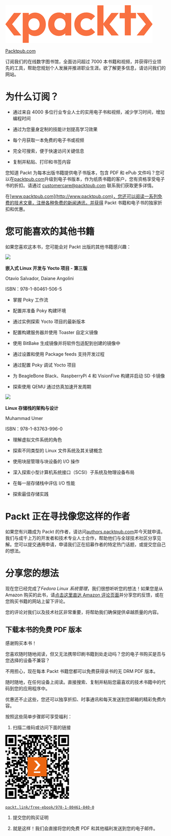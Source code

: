 ![](img/Packt_Logo_New1.png)

[Packtpub.com](http://Packtpub.com)

订阅我们的在线数字图书馆，全面访问超过 7000 本书籍和视频，并获得行业领先的工具，帮助您规划个人发展并推进职业生涯。欲了解更多信息，请访问我们的网站。

# 为什么订阅？

+   通过来自 4000 多位行业专业人士的实用电子书和视频，减少学习时间，增加编程时间

+   通过为您量身定制的技能计划提高学习效果

+   每个月获取一本免费的电子书或视频

+   完全可搜索，便于快速访问关键信息

+   复制并粘贴、打印和书签内容

您知道 Packt 为每本出版书籍提供电子书版本，包含 PDF 和 ePub 文件吗？您可以在[packtpub.com](http://packtpub.com)升级到电子书版本，作为纸质书籍的客户，您有资格享受电子书的折扣。请通过 customercare@packtpub.com 联系我们获取更多详情。

在[www.packtpub.com](http://www.packtpub.com)，您还可以阅读一系列免费的技术文章，注册各种免费的新闻通讯，并获得 Packt 书籍和电子书的独家折扣和优惠。

# 您可能喜欢的其他书籍

如果您喜欢这本书，您可能会对 Packt 出版的其他书籍感兴趣：

![](https://packt.link/9781804615065)

**嵌入式 Linux 开发与 Yocto 项目 -** **第三版**

Otavio Salvador, Daiane Angolini

ISBN：978-1-80461-506-5

+   掌握 Poky 工作流

+   配置并准备 Poky 构建环境

+   通过实例探索 Yocto 项目的最新版本

+   配置构建服务器并使用 Toaster 自定义镜像

+   使用 BitBake 生成镜像并将软件包适配到创建的镜像中

+   通过设置和使用 Package feeds 支持开发过程

+   通过配置 Poky 调试 Yocto 项目

+   为 BeagleBone Black、RaspberryPi 4 和 VisionFive 构建并启动 SD 卡镜像

+   探索使用 QEMU 通过仿真加速开发周期

![](https://packt.link/9781837639960)

**Linux 存储栈的架构与设计**

Muhammad Umer

ISBN：978-1-83763-996-0

+   理解虚拟文件系统的角色

+   探索不同类型的 Linux 文件系统及其关键概念

+   使用块层管理与块设备的 I/O 操作

+   深入探索小型计算机系统接口（SCSI）子系统及物理设备布局

+   在每一层存储栈中评估 I/O 性能

+   探索最佳存储实践

# Packt 正在寻找像您这样的作者

如果您有兴趣成为 Packt 的作者，请访问[authors.packtpub.com](http://authors.packtpub.com)并今天就申请。我们与成千上万的开发者和技术专业人士合作，帮助他们与全球技术社区分享见解。您可以提交通用申请，申请我们正在招募作者的特定热门话题，或提交您自己的想法。

# 分享您的想法

现在您已经完成了*Fedora Linux 系统管理*，我们很想听听您的想法！如果您是从 Amazon 购买的此书，请[点击这里直达 Amazon 评论页面](https://packt.link/r/1804618403)并分享您的反馈，或在您购买书籍的网站上留下评论。

您的评论对我们以及技术社区非常重要，将帮助我们确保提供卓越质量的内容。

## 下载本书的免费 PDF 版本

感谢购买本书！

您喜欢随时随地阅读，但又无法携带印刷书籍到处走动吗？您的电子书购买是否与您选择的设备不兼容？

不用担心，现在每本 Packt 书籍您都可以免费获得该书的无 DRM PDF 版本。

随时随地，在任何设备上阅读。直接搜索、复制并粘贴您最喜欢的技术书籍中的代码到您的应用程序中。

优惠还不止这些，您还可以独享折扣、时事通讯和每天发送到您邮箱的精彩免费内容。

按照这些简单步骤即可享受福利：

1.  扫描二维码或访问下面的链接

![](img/B19121_QR_Free_PDF.jpg)

[`packt.link/free-ebook/978-1-80461-840-0`](https://packt.link/free-ebook/978-1-80461-840-0)

1.  提交您的购买证明

1.  就是这样！我们会直接将您的免费 PDF 和其他福利发送到您的电子邮件。
